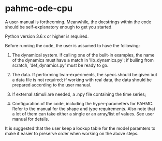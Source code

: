 # pahmc-ode-cpu

A user-manual is forthcoming. Meanwhile, the docstrings within the code should be self-explanatory enough to get you started.

Python version 3.6.x or higher is required.

Before running the code, the user is assumed to have the following:
1) The dynamical system. If calling one of the built-in examples, the name of the dynamics must have a match in 'lib_dynamics.py'; if builing from scratch, 'def_dynamics.py' must be ready to go.

2) The data. If performing twin-experiments, the specs should be given but a data file is not required; if working with real data, the data should be prepared according to the user manual.

3) If external stimuli are needed, a .npy file containing the time series; 

4) Configuration of the code, including the hyper-parameters for PAHMC. Refer to the manual for the shape and type requirements. Also note that a lot of them can take either a single or an array/list of values. See user manual for details.

It is suggested that the user keep a lookup table for the model paramters to 
make it easier to preserve order when working on the above steps.
